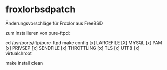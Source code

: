 # froxlorbsdpatch
Änderungsvorschläge für Froxlor aus FreeBSD

zum Installieren von pure-ftpd:

cd /usr/ports/ftp/pure-ftpd
make config
[x] LARGEFILE
[X] MYSQL
[x] PAM
[x] PRIVSEP
[x] SENDFILE
[x] THROTTLING
[x] TLS
[x] UTF8
[x] virtualchroot

make install clean
